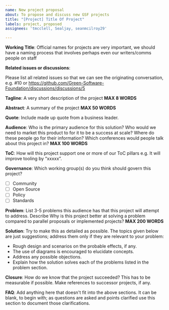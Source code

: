 ```yaml
---
name: New project proposal
about: To propose and discuss new GSF projects
title: "[Project] Title Of Project"
labels: project, proposed
assignees: 'tmcclell, Sealjay, seanmcilroy29'

---
```


**Working Title**: Official names for projects are very important, we should have a naming process that involves perhaps even our writers/comms people on staff

**Related issues or discussions**:

Please list all related issues so that we can see the originating conversation, e.g. #10 or https://github.com/Green-Software-Foundation/discussions/discussions/5

**Tagline**: A very short description of the project **MAX 8 WORDS**

**Abstract**: A summary of the project **MAX 50 WORDS**

**Quote**: Include made up quote from a business leader.

**Audience**: Who is the primary audience for this solution? Who would we need to market this product to for it to be a success at scale? Where do these people go for their information? Which conferences would people talk about this project in? **MAX 100 WORDS**

**ToC**: How will this project support one or more of our ToC pillars
e.g. It will improve tooling by “xxxxx”.

**Governance**: Which working group(s) do you think should govern this project?

- [ ] Community
- [ ] Open Source
- [ ] Policy
- [ ] Standards

**Problem**: List 3-5 problems this audience has that this project will attempt to address. Describe Why is this project better at solving a problem compared to parallel proposals or implemented projects? **MAX 200 WORDS**

**Solution**: Try to make this as detailed as possible. The topics given below are just suggestions; address them only if they are relevant to your problem:
- Rough design and scenarios on the probable effects, if any.
- The use of diagrams is encouraged to elucidate concepts.
- Address any possible objections.
- Explain how the solution solves each of the problems listed in the problem section.

**Closure**: How do we know that the project succeeded? This has to be measurable if possible. Make references to successor projects, if any.

**FAQ**: Add anything here that doesn't fit into the above sections. It can be blank, to begin with; as questions are asked and points clarified use this section to document those clarifications.
